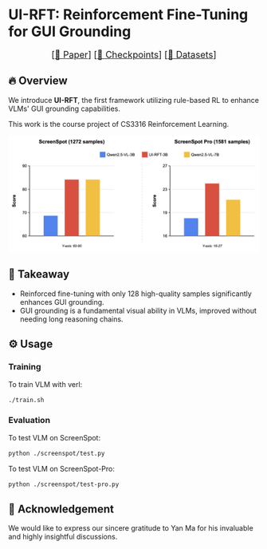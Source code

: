 # UI-RFT: Reinforcement Fine-Tuning for GUI Grounding

<font size=4><div align='center' > [[📖 Paper](https://arxiv.org/abs/2412.17589)] [[🤗 Checkpoints](https://huggingface.co/henryhe0123/UI-RFT-3B)] [[🤗 Datasets](https://huggingface.co/datasets/henryhe0123/UI-128)]</div></font>

## 🔥 Overview

We introduce **UI-RFT**, the first framework utilizing rule-based RL to enhance VLMs' GUI grounding capabilities.

This work is the course project of CS3316 Reinforcement Learning.

<a href="">
  <img src="assets/benchmark.png" alt="ben" >
</a>

## 📌 Takeaway

- Reinforced fine-tuning with only 128 high-quality samples significantly enhances GUI grounding.
- GUI grounding is a fundamental visual ability in VLMs, improved without needing long reasoning chains.

## ⚙️ Usage

### Training

To train VLM with verl:

```bash
./train.sh
```

### Evaluation

To test VLM on ScreenSpot:

```bash
python ./screenspot/test.py
```

To test VLM on ScreenSpot-Pro:

```bash
python ./screenspot/test-pro.py
```

## 🙏 Acknowledgement

We would like to express our sincere gratitude to Yan Ma for his invaluable and highly insightful discussions.
